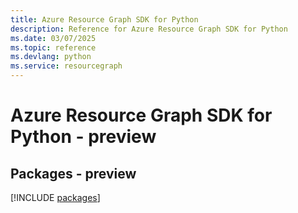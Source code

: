 ```yaml
---
title: Azure Resource Graph SDK for Python
description: Reference for Azure Resource Graph SDK for Python
ms.date: 03/07/2025
ms.topic: reference
ms.devlang: python
ms.service: resourcegraph
---
```

# Azure Resource Graph SDK for Python - preview
## Packages - preview
[!INCLUDE [packages](resource-graph-index.md)]